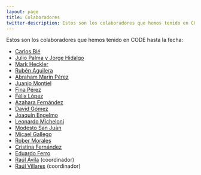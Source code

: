 ```yaml
---
layout: page
title: Colaboradores
twitter-description: Estos son los colaboradores que hemos tenido en CODE hasta la fecha.
---
```


Estos son los colaboradores que hemos tenido en CODE hasta la fecha:

* [Carlos Blé](/colaboradores/carlos-ble)
* [Julio Palma y Jorge Hidalgo](/colaboradores/julio-jorge)
* [Mark Heckler](/colaboradores/mark-heckler)
* [Rubén Aguilera](/colaboradores/ruben-aguilera)
* [Abraham Marín Pérez](/colaboradores/abraham-marin-perez)
* [Juanjo Montiel](/colaboradores/juanjo-montiel)
* [Fina Pérez](/colaboradores/fina-perez)
* [Félix López](/colaboradores/felix-lopez)
* [Azahara Fernández](/colaboradores/azahara)
* [David Gómez](/colaboradores/david-gomez)
* [Joaquín Engelmo](/colaboradores/kini)
* [Leonardo Micheloni](/colaboradores/leonardo-micheloni)
* [Modesto San Juan](/colaboradores/modesto)
* [Micael Gallego](/colaboradores/micael-gallego)
* [Rober Morales](/colaboradores/rober-morales)
* [Cristina Fernández](/colaboradores/cristina-fernandez)
* [Eduardo Ferro](/colaboradores/edu-ferro)
* [Raúl Ávila](/colaboradores/raul-avila) (coordinador)
* [Raúl Villares](/colaboradores/raul-villares) (coordinador)
